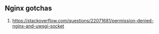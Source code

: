 ## Nginx gotchas

1. https://stackoverflow.com/questions/22071681/permission-denied-nginx-and-uwsgi-socket

